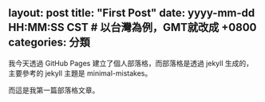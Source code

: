 layout: post
title:  "First Post"
date:   yyyy-mm-dd HH:MM:SS CST # 以台灣為例，GMT就改成 +0800
categories: 分類
---
我今天透過 GitHub Pages 建立了個人部落格，而部落格是透過 jekyll 生成的，主要參考的 jekyll 主題是 minimal-mistakes。

而這是我第一篇部落格文章。
